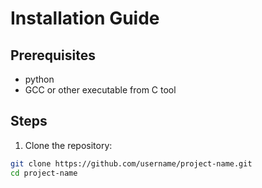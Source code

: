 # Installation Guide

## Prerequisites

- python
- GCC or other executable from C tool

## Steps

1. Clone the repository:

```bash
git clone https://github.com/username/project-name.git
cd project-name
```
